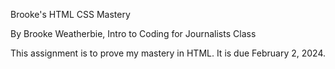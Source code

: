 Brooke's HTML CSS Mastery

By Brooke Weatherbie, Intro to Coding for Journalists Class

This assignment is to prove my mastery in HTML. It is due February 2, 2024.